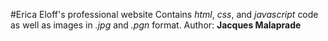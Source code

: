 #Erica Eloff's professional website
Contains _html_, *css*, and *javascript* code as well as images in *.jpg* and *.pgn* format.
Author: **Jacques Malaprade** 
